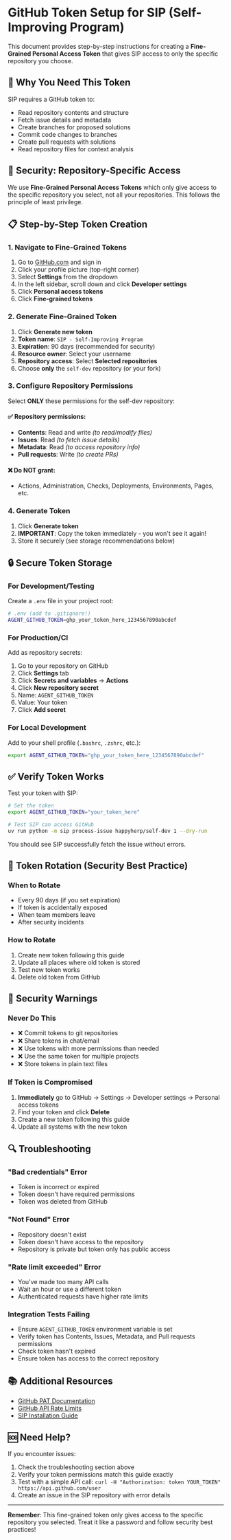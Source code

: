 # GitHub Token Setup for SIP (Self-Improving Program)

This document provides step-by-step instructions for creating a **Fine-Grained Personal Access Token** that gives SIP access to only the specific repository you choose.

## 🎯 **Why You Need This Token**

SIP requires a GitHub token to:

- Read repository contents and structure
- Fetch issue details and metadata
- Create branches for proposed solutions
- Commit code changes to branches
- Create pull requests with solutions
- Read repository files for context analysis

## 🔐 **Security: Repository-Specific Access**

We use **Fine-Grained Personal Access Tokens** which only give access to the specific repository you select, not all your repositories. This follows the principle of least privilege.

## 📋 **Step-by-Step Token Creation**

### 1. Navigate to Fine-Grained Tokens

1. Go to [GitHub.com](https://github.com) and sign in
2. Click your profile picture (top-right corner)
3. Select **Settings** from the dropdown
4. In the left sidebar, scroll down and click **Developer settings**
5. Click **Personal access tokens**
6. Click **Fine-grained tokens**

### 2. Generate Fine-Grained Token

1. Click **Generate new token**
2. **Token name**: `SIP - Self-Improving Program`
3. **Expiration**: 90 days (recommended for security)
4. **Resource owner**: Select your username
5. **Repository access**: Select **Selected repositories**
6. Choose **only** the `self-dev` repository (or your fork)

### 3. Configure Repository Permissions

Select **ONLY** these permissions for the self-dev repository:

#### ✅ **Repository permissions:**

- **Contents**: Read and write *(to read/modify files)*
- **Issues**: Read *(to fetch issue details)*
- **Metadata**: Read *(to access repository info)*
- **Pull requests**: Write *(to create PRs)*

#### ❌ **Do NOT grant:**

- Actions, Administration, Checks, Deployments, Environments, Pages, etc.

### 4. Generate Token

1. Click **Generate token**
2. **IMPORTANT**: Copy the token immediately - you won't see it again!
3. Store it securely (see storage recommendations below)

## 🔒 **Secure Token Storage**

### **For Development/Testing**

Create a `.env` file in your project root:

```bash
# .env (add to .gitignore!)
AGENT_GITHUB_TOKEN=ghp_your_token_here_1234567890abcdef
```

### **For Production/CI**

Add as repository secrets:

1. Go to your repository on GitHub
2. Click **Settings** tab
3. Click **Secrets and variables** → **Actions**
4. Click **New repository secret**
5. Name: `AGENT_GITHUB_TOKEN`
6. Value: Your token
7. Click **Add secret**

### **For Local Development**

Add to your shell profile (`.bashrc`, `.zshrc`, etc.):

```bash
export AGENT_GITHUB_TOKEN="ghp_your_token_here_1234567890abcdef"
```

## ✅ **Verify Token Works**

Test your token with SIP:

```bash
# Set the token
export AGENT_GITHUB_TOKEN="your_token_here"

# Test SIP can access GitHub
uv run python -m sip process-issue happyherp/self-dev 1 --dry-run
```

You should see SIP successfully fetch the issue without errors.

## 🔄 **Token Rotation (Security Best Practice)**

### **When to Rotate**

- Every 90 days (if you set expiration)
- If token is accidentally exposed
- When team members leave
- After security incidents

### **How to Rotate**

1. Create new token following this guide
2. Update all places where old token is stored
3. Test new token works
4. Delete old token from GitHub

## 🚨 **Security Warnings**

### **Never Do This**

- ❌ Commit tokens to git repositories
- ❌ Share tokens in chat/email
- ❌ Use tokens with more permissions than needed
- ❌ Use the same token for multiple projects
- ❌ Store tokens in plain text files

### **If Token is Compromised**

1. **Immediately** go to GitHub → Settings → Developer settings → Personal access tokens
2. Find your token and click **Delete**
3. Create a new token following this guide
4. Update all systems with the new token

## 🔍 **Troubleshooting**

### **"Bad credentials" Error**

- Token is incorrect or expired
- Token doesn't have required permissions
- Token was deleted from GitHub

### **"Not Found" Error**

- Repository doesn't exist
- Token doesn't have access to the repository
- Repository is private but token only has public access

### **"Rate limit exceeded" Error**

- You've made too many API calls
- Wait an hour or use a different token
- Authenticated requests have higher rate limits

### **Integration Tests Failing**

- Ensure `AGENT_GITHUB_TOKEN` environment variable is set
- Verify token has Contents, Issues, Metadata, and Pull requests permissions
- Check token hasn't expired
- Ensure token has access to the correct repository

## 📚 **Additional Resources**

- [GitHub PAT Documentation](https://docs.github.com/en/authentication/keeping-your-account-and-data-secure/creating-a-personal-access-token)
- [GitHub API Rate Limits](https://docs.github.com/en/rest/overview/resources-in-the-rest-api#rate-limiting)
- [SIP Installation Guide](./installation.md)

## 🆘 **Need Help?**

If you encounter issues:

1. Check the troubleshooting section above
2. Verify your token permissions match this guide exactly
3. Test with a simple API call: `curl -H "Authorization: token YOUR_TOKEN" https://api.github.com/user`
4. Create an issue in the SIP repository with error details

---

**Remember**: This fine-grained token only gives access to the specific repository you selected. Treat it like a password and follow security best practices!
